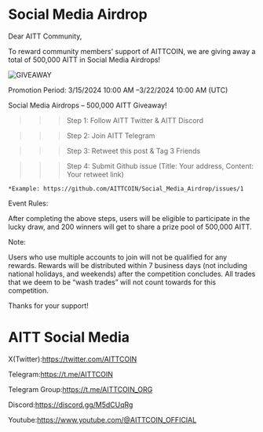 # Social Media Airdrop
Dear AITT Community,

To reward community members' support of AITTCOIN, we are giving away a total of 500,000 AITT in Social Media Airdrops!      

![GIVEAWAY](https://github.com/AITTCOIN/Social_Media_Airdrop/assets/161400084/157b8944-897a-491b-8159-a4ed5b7b7346)

Promotion Period: 3/15/2024 10:00 AM –3/22/2024 10:00 AM (UTC)

Social Media Airdrops – 500,000 AITT Giveaway!

>>> Step 1:  Follow AITT Twitter & AITT Discord

>>> Step 2: Join AITT Telegram 

>>> Step 3: Retweet this post & Tag 3 Friends

>>> Step 4: Submit Github issue (Title: Your address, Content: Your retweet link)
	
	*Example: https://github.com/AITTCOIN/Social_Media_Airdrop/issues/1

Event Rules:

After completing the above steps, users will be eligible to participate in the lucky draw, and 200 winners will get to share a prize pool of 500,000 AITT.

 
Note:

Users who use multiple accounts to join will not be qualified for any rewards.
Rewards will be distributed within 7 business days (not including national holidays, and weekends) after the competition concludes. All trades that we deem to be “wash trades” will not count towards for this competition. 

Thanks for your support!


# AITT Social Media

X(Twitter):https://twitter.com/AITTCOIN

Telegram:https://t.me/AITTCOIN

Telegram Group:https://t.me/AITTCOIN_ORG

Discord:https://discord.gg/M5dCUqRg

Youtube:https://www.youtube.com/@AITTCOIN_OFFICIAL
